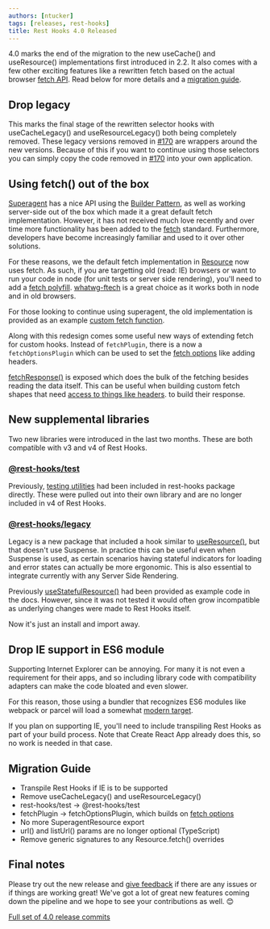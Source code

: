 ```yaml
---
authors: [ntucker]
tags: [releases, rest-hooks]
title: Rest Hooks 4.0 Released
---
```


4.0 marks the end of the migration to the new useCache() and useResource() implementations first
introduced in 2.2. It also comes with a few other exciting features like a rewritten fetch based
on the actual browser [fetch API](https://developer.mozilla.org/en-US/docs/4.0/Web/API/Fetch_API).
Read below for more details and a [migration guide](#migration-guide).

<!--truncate-->

## Drop legacy

This marks the final stage of the rewritten selector hooks with useCacheLegacy() and useResourceLegacy() both
being completely removed.
These legacy versions removed in [#170](https://github.com/coinbase/rest-hooks/pull/170/files) are wrappers
around the new versions. Because of this if you want to continue using those selectors you can simply
copy the code removed in [#170](https://github.com/coinbase/rest-hooks/pull/170/files) into your own
application.

## Using fetch() out of the box

[Superagent](http://visionmedia.github.io/superagent/) has a nice API using the [Builder Pattern](https://en.wikipedia.org/wiki/Builder_pattern), as well as working server-side out of the box which made it a great default fetch implementation.
However, it has not received much love recently and over time more functionality has been added to
the [fetch](https://developer.mozilla.org/en-US/docs/4.0/Web/API/Fetch_API) standard. Furthermore,
developers have become increasingly familiar and used to it over other solutions.

For these reasons, we the default fetch implementation in [Resource](https://resthooks.io/docs/4.0/api/Resource) now uses fetch. As such,
if you are targetting old (read: IE) browsers or want to run your code in node (for unit tests or server side rendering),
you'll need to add a [fetch polyfill](https://www.npmjs.com/package/whatwg-fetch). [whatwg-ftech](https://www.npmjs.com/package/whatwg-fetch)
is a great choice as it works both in node and in old browsers.

For those looking to continue using superagent, the old implementation is provided as an example [custom
fetch function](https://resthooks.io/docs/4.0/guides/custom-networking#superagent).

Along with this redesign comes some useful new ways of extending fetch for custom hooks.
Instead of `fetchPlugin`, there is a now a `fetchOptionsPlugin` which can be used to set
the [fetch options](https://developer.mozilla.org/en-US/docs/4.0/Web/API/WindowOrWorkerGlobalScope/fetch) like adding headers.

[fetchResponse()](https://resthooks.io/docs/4.0/api/resource#static-fetchresponsemethod-get--post--put--patch--delete--options-url-string-body-readonlyobject--string--promiseresponse)
is exposed which does the bulk of the fetching besides reading the data itself. This can be useful when
building custom fetch shapes that need [access to things like headers](https://resthooks.io/docs/4.0/guides/network-transform#using-http-headers).
to build their response.

## New supplemental libraries

Two new libraries were introduced in the last two months. These are both compatible with v3 and v4 of Rest Hooks.

### [@rest-hooks/test](https://www.npmjs.com/package/@rest-hooks/test)

Previously, [testing utilities](https://resthooks.io/docs/4.0/guides/unit-testing-hooks) had been included in
rest-hooks package directly. These were pulled out into their own library and are no longer
included in v4 of Rest Hooks.

### [@rest-hooks/legacy](https://www.npmjs.com/package/@rest-hooks/legacy)

Legacy is a new package that included a hook similar to [useResource()](https://resthooks.io/docs/4.0/api/useresource), but that doesn't use Suspense.
In practice this can be useful even when Suspense is used, as certain scenarios having stateful indicators
for loading and error states can actually be more ergonomic. This is also essential to integrate currently
with any Server Side Rendering.

Previously [useStatefulResource()](https://resthooks.io/docs/4.0/guides/no-suspense) had been provided as
example code in the docs. However, since it was not tested it would often grow incompatible as underlying
changes were made to Rest Hooks itself.

Now it's just an install and import away.

## Drop IE support in ES6 module

Supporting Internet Explorer can be annoying. For many it is not even a requirement for their apps,
and so including library code with compatibility adapters can make the code bloated and even slower.

For this reason, those using a bundler that recognizes ES6 modules like webpack or parcel will load
a somewhat [modern target](https://github.com/coinbase/rest-hooks/blob/rest-hooks%404.0.0/package.json#L25).

If you plan on supporting IE, you'll need to include transpiling Rest Hooks as part of your build process.
Note that Create React App already does this, so no work is needed in that case.

## Migration Guide

- Transpile Rest Hooks if IE is to be supported
- Remove useCacheLegacy() and useResourceLegacy()
- rest-hooks/test -> @rest-hooks/test
- fetchPlugin -> fetchOptionsPlugin, which builds on [fetch options](https://developer.mozilla.org/en-US/docs/4.0/Web/API/WindowOrWorkerGlobalScope/fetch)
- No more SuperagentResource export
- url() and listUrl() params are no longer optional (TypeScript)
- Remove generic signatures to any Resource.fetch() overrides

## Final notes

Please try out the new release and [give feedback](https://github.com/coinbase/rest-hooks/issues)
if there are any issues or if things are working great! We've got a lot of great new features
coming down the pipeline and we hope to see your contributions as well. 😊

[Full set of 4.0 release commits](https://github.com/coinbase/rest-hooks/releases/tag/rest-hooks%404.0.0)
